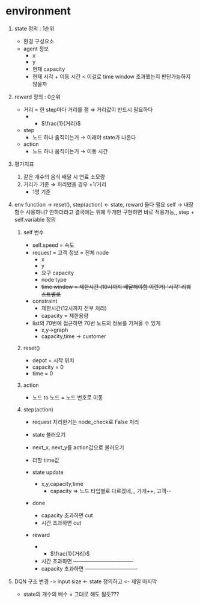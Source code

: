 # environment

1. state 정의 : 1순위
    - 환경 구성요소
    - agent 정보
        - x
        - y
        - 현재 capacity
        - 현재 시각 + 이동 시간 < 이걸로 time window 초과했는지 판단가능하지 않을까

2. reward 정의 : 0순위
    - 거리 = 한 step마다 거리를 잼 ⇒ 거리값이 반드시 필요하다
        - + $\frac{1}{거리}$
    - step
        - 노드 하나 움직이는거 → 이래야 state가 나온다
    - action
        - 노드 하나 움직이는거 → 이동 시간

3. 평가지표
    1. 같은 개수의 음식 배달 시 연료 소모량
    2. 거리가 기준 ⇒ 처리됐을 경우 +1/거리
        - 1명 기준

4. env function -> reset(), step(action) <- state, reward 둘다 필요
self -> 내장 함수 사용하나? 안하더라고 결국에는 위에 두개만 구현하면 바로 적용가능,,
step + self.variable 정의
    1. self 변수
        - self.speed = 속도
        - request = 고객 정보 = 전체 node
            - x
            - y
            - 요구 capacity
            - node type
            - ~~time window = 제한시간 (10시까지 배달해야함 이런거) '시각' 리퀘스트별로~~
        - constraint
            - 제한시간(12시까지 전부 처리)
            - capacity = 제한용량
        - list의 70번에 접근하면 70번 노드의 정보를 가져올 수 있게
            - x,y→graph
            - capacity,time → customer

    2. reset()
        - depot = 시작 위치
        - capacity = 0
        - time = 0

    3. action
        - 노드 to 노드 = 노드 번호로 이동

    4. step(action)
        - request 처리한거는 node_check로 False 처리

        - state 불러오기

        - next_x, next_y를 action값으로 불러오기

        - 더할 time값

        - state update
            - x,y,capacity,time
                - capacity ⇒ 노드 타입별로 다르겠네,,, 가게++, 고객--

        - done
            - capacity 초과하면 cut
            - 시간 초과하면 cut

        - reward
            - + $\frac{1}{거리}$
            - 시간 초과하면 ———————————-
            - capacity 초과하면 ——————————

5. DQN 구조 변경 -> input size <- state 정의하고 <- 제일 마지막
    - state의 개수의 배수 = 그대로 해도 될듯???